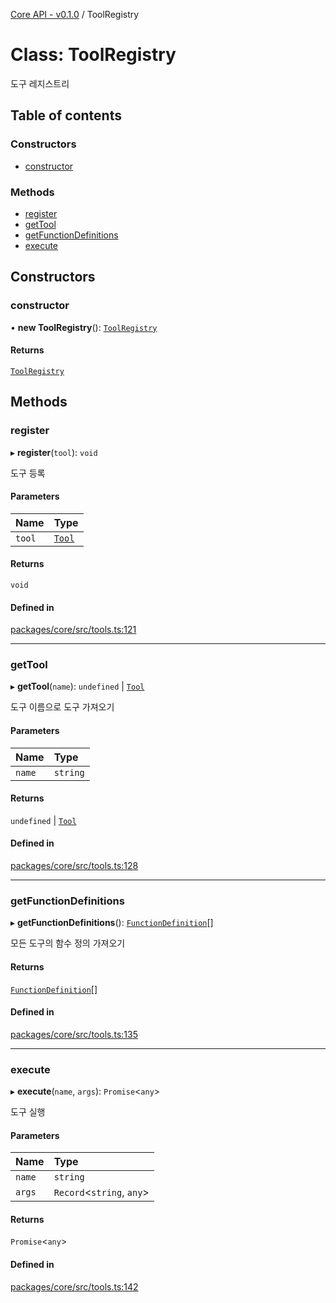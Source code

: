 [Core API - v0.1.0](/api-reference/core/) / ToolRegistry

# Class: ToolRegistry

도구 레지스트리

## Table of contents

### Constructors

- [constructor](#constructor)

### Methods

- [register](#register)
- [getTool](#gettool)
- [getFunctionDefinitions](#getfunctiondefinitions)
- [execute](#execute)

## Constructors

### <a id="constructor" name="constructor"></a> constructor

• **new ToolRegistry**(): [`ToolRegistry`]()

#### Returns

[`ToolRegistry`]()

## Methods

### <a id="register" name="register"></a> register

▸ **register**(`tool`): `void`

도구 등록

#### Parameters

| Name | Type |
| :------ | :------ |
| `tool` | [`Tool`](/api-reference/core/interfaces/Tool.md) |

#### Returns

`void`

#### Defined in

[packages/core/src/tools.ts:121](https://github.com/robotaio/robota/blob/main/packages/core/src/tools.ts#L121)

___

### <a id="gettool" name="gettool"></a> getTool

▸ **getTool**(`name`): `undefined` \| [`Tool`](/api-reference/core/interfaces/Tool.md)

도구 이름으로 도구 가져오기

#### Parameters

| Name | Type |
| :------ | :------ |
| `name` | `string` |

#### Returns

`undefined` \| [`Tool`](/api-reference/core/interfaces/Tool.md)

#### Defined in

[packages/core/src/tools.ts:128](https://github.com/robotaio/robota/blob/main/packages/core/src/tools.ts#L128)

___

### <a id="getfunctiondefinitions" name="getfunctiondefinitions"></a> getFunctionDefinitions

▸ **getFunctionDefinitions**(): [`FunctionDefinition`](/api-reference/core/interfaces/FunctionDefinition.md)[]

모든 도구의 함수 정의 가져오기

#### Returns

[`FunctionDefinition`](/api-reference/core/interfaces/FunctionDefinition.md)[]

#### Defined in

[packages/core/src/tools.ts:135](https://github.com/robotaio/robota/blob/main/packages/core/src/tools.ts#L135)

___

### <a id="execute" name="execute"></a> execute

▸ **execute**(`name`, `args`): `Promise`\<`any`\>

도구 실행

#### Parameters

| Name | Type |
| :------ | :------ |
| `name` | `string` |
| `args` | `Record`\<`string`, `any`\> |

#### Returns

`Promise`\<`any`\>

#### Defined in

[packages/core/src/tools.ts:142](https://github.com/robotaio/robota/blob/main/packages/core/src/tools.ts#L142)
